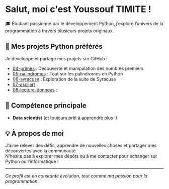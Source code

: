 # Salut, moi c'est Youssouf TIMITE !

🎓 Étudiant passionné par le développement Python, j’explore l’univers de la programmation à travers plusieurs projets originaux.

## 🚀 Mes projets Python préférés

Je développe et partage mes projets sur GitHub :
- [04-primes](https://github.com/YoussoufTIMITE/04-primes) : Découverte et manipulation des nombres premiers
- [05-palindromes](https://github.com/YoussoufTIMITE/05-palindromes) : Tout sur les palindromes en Python
- [06-syracuse](https://github.com/YoussoufTIMITE/06-syracuse) : Exploration de la suite de Syracuse
- [07-asciiart](https://github.com/YoussoufTIMITE/07-asciiart) :
- [08-lecture-donnees](https://github.com/YoussoufTIMITE/08-lecture-donnees) :

## 🐍 Compétence principale

- **Data scientist** (et toujours prêt à apprendre plus !)

## 💡 À propos de moi

J’aime relever des défis, apprendre de nouvelles choses et partager mes découvertes avec la communauté.  
N’hésite pas à explorer mes dépôts ou à me contacter pour échanger sur Python ou l’informatique !

---

*Ce profil est en constante évolution, tout comme ma passion pour la programmation.*

